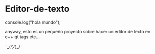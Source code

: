 # Editor-de-texto

console.log("hola mundo");

anyway, esto es un pequeño proyecto sobre hacer un editor de texto en c++ qt tags etc... 

¯\_(ツ)_/¯
